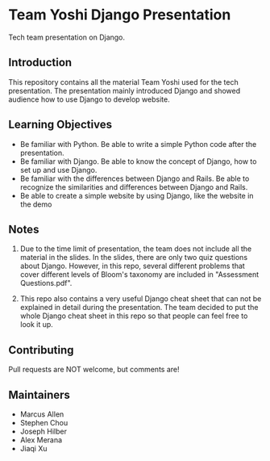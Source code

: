 # Team Yoshi Django Presentation

Tech team presentation on Django.

## Introduction

This repository contains all the material Team Yoshi used for the tech presentation. The presentation mainly introduced Django and showed audience how to use Django to develop website. 

## Learning Objectives

- Be familiar with Python. Be able to write a simple Python code after the presentation.
- Be familiar with Django. Be able to know the concept of Django, how to set up and use Django.
- Be familiar with the differences between Django and Rails. Be able to recognize the similarities and differences between Django and Rails.
- Be able to create a simple website by using Django, like the website in the demo

## Notes

1. Due to the time limit of presentation, the team does not include all the material in the slides. In the slides, there are only two quiz questions about Django. However, in this repo, several different problems that cover different levels of Bloom's taxonomy are included in "Assessment Questions.pdf".

2. This repo also contains a very useful Django cheat sheet that can not be explained in detail during the presentation. The team decided to put the whole Django cheat sheet in this repo so that people can feel free to look it up.

## Contributing

Pull requests are NOT welcome, but comments are!

## Maintainers

- Marcus Allen
- Stephen Chou
- Joseph Hilber
- Alex Merana
- Jiaqi Xu
